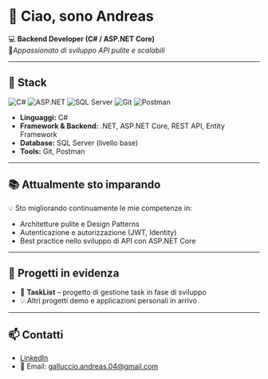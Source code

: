 # 👋 Ciao, sono Andreas

💻 **Backend Developer (C# / ASP.NET Core)**  
🚀*Appassionato di sviluppo API pulite e scalabili*

---

## 🔧 Stack

![C#](https://img.shields.io/badge/C%23-239120?logo=c-sharp&logoColor=white) 
![ASP.NET](https://img.shields.io/badge/ASP.NET-Core-512BD4?logo=dot-net&logoColor=white) 
![SQL Server](https://img.shields.io/badge/SQL%20Server-CC2927?logo=microsoft-sql-server&logoColor=white)
![Git](https://img.shields.io/badge/Git-F05032?logo=git&logoColor=white)
![Postman](https://img.shields.io/badge/Postman-FF6C37?logo=postman&logoColor=white)

- **Linguaggi:** C#  
- **Framework & Backend:** .NET, ASP.NET Core, REST API, Entity Framework  
- **Database:** SQL Server (livello base)  
- **Tools:** Git, Postman  

---

## 📚 Attualmente sto imparando
💡 Sto migliorando continuamente le mie competenze in:

- Architetture pulite e Design Patterns  
- Autenticazione e autorizzazione (JWT, Identity)  
- Best practice nello sviluppo di API con ASP.NET Core

---

## 📂 Progetti in evidenza
- 🚧 **TaskList** – progetto di gestione task in fase di sviluppo  
- 💡 Altri progetti demo e applicazioni personali in arrivo  

---

## 📫 Contatti
- [LinkedIn](https://www.linkedin.com/in/andreas-galluccio-6b2188256/)  
- 📧 Email: galluccio.andreas.04@gmail.com  
